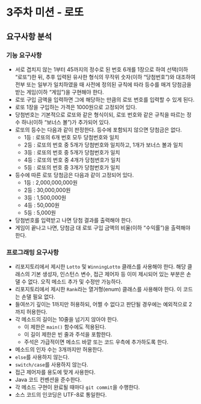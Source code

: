 # 3주차 미션 - 로또

## 요구사항 분석

### 기능 요구사항

* 서로 겹치지 않는 1부터 45까지의 정수로 된 번호 6개를 1장으로 하여 선택(이하 “로또”)한 뒤, 추후 입력된 유사한 형식의 무작위 숫자(이하 “당첨번호”)와 대조하여 전부 또는 일부가 일치하였을 때 사전에 정의된 규칙에 따라 등수를 매겨 당첨금을 받는 게임(이하 “게임”)을 구현해야 한다.
* 로또 구입 금액을 입력하면 그에 해당하는 만큼의 로또 번호를 입력할 수 있게 된다.
* 로또 1장을 구입하는 가격은 1000원으로 고정되어 있다.
* 당첨번호는 기본적으로 로또와 같은 형식이되, 로또 번호와 같은 규칙을 따르는 정수 하나(이하 “보너스 볼”)가 추가되어 있다.
* 로또의 등수는 다음과 같이 판정한다. 등수에 포함되지 않으면 당첨금은 없다.
  * 1등 : 로또의 6개 번호 모두 당첨번호와 일치
  * 2등 : 로또의 번호 중 5개가 당첨번호와 일치하고, 1개가 보너스 볼과 일치
  * 3등 : 로또의 번호 중 5개가 당첨번호가 일치
  * 4등 : 로또의 번호 중 4개가 당첨번호가 일치
  * 5등 : 로또의 번호 중 3개가 당첨번호가 일치
* 등수에 따른 로또 당첨금은 다음과 같이 고정되어 있다.
  * 1등 : 2,000,000,000원
  * 2등 : 30,000,000원
  * 3등 : 1,500,000원
  * 4등 : 50,000원
  * 5등 : 5,000원
* 당첨번호를 입력받고 나면 당첨 결과를 출력해야 한다.
* 게임이 끝나고 나면, 당첨금 대 로또 구입 금액의 비율(이하 “수익률”)을 출력해야 한다.

### 프로그래밍 요구사항

* 리포지토리에서 제시한 `Lotto` 및 `WinningLotto` 클래스를 사용해야 한다. 해당 클래스의 기본 생성자, 인스턴스 변수, 접근 제어자 등 이미 제시되어 있는 부분은 손댈 수 없다. 오직 메소드 추가 및 수정만 가능하다.
* 리포지토리에서 제시한 `Rank`라는 열거형(enum) 클래스를 사용해야 한다. 이 코드는 손댈 필요 없다.
* 들여쓰기 깊이는 1까지만 허용하되, 어쩔 수 없다고 판단될 경우에는 예외적으로 2까지 허용한다.
* 각 메소드의 길이는 10줄을 넘기지 않아야 한다.
  * 이 제한은 `main()` 함수에도 적용된다.
  * 이 길이 제한은 빈 줄과 주석을 포함한다.
  * 주석은 가급적이면 메소드 바깥 또는 코드 우측에 추가하도록 한다.
* 메소드의 인자 수는 3개까지만 허용한다.
* `else`를 사용하지 않는다.
* `switch/case`를 사용하지 않는다.
* 접근 제어자를 용도에 맞게 사용한다.
* Java 코드 컨벤션을 준수한다.
* 각 메소드 구현이 완료될 때마다 `git commit`을 수행한다.
* 소스 코드의 인코딩은 UTF-8로 통일한다.

